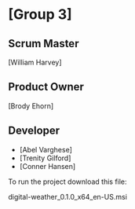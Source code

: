 # [Group 3]
## Scrum Master
[William Harvey]
## Product Owner
[Brody Ehorn]
## Developer
- [Abel Varghese]
- [Trenity Gilford]
- [Conner Hansen]

To run the project download this file:

digital-weather_0.1.0_x64_en-US.msi
